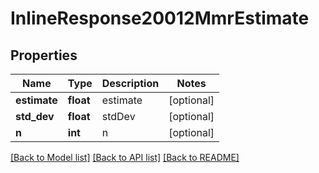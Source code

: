 # InlineResponse20012MmrEstimate

## Properties
Name | Type | Description | Notes
------------ | ------------- | ------------- | -------------
**estimate** | **float** | estimate | [optional] 
**std_dev** | **float** | stdDev | [optional] 
**n** | **int** | n | [optional] 

[[Back to Model list]](../README.md#documentation-for-models) [[Back to API list]](../README.md#documentation-for-api-endpoints) [[Back to README]](../README.md)


